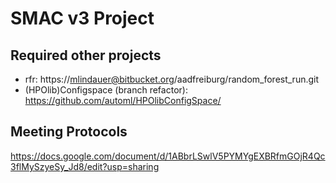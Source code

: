 # SMAC v3 Project

## Required other projects

* rfr: https://mlindauer@bitbucket.org/aadfreiburg/random_forest_run.git
* (HPOlib)Configspace (branch refactor): https://github.com/automl/HPOlibConfigSpace/

## Meeting Protocols

https://docs.google.com/document/d/1ABbrLSwlV5PYMYgEXBRfmGOjR4Qc3flMySzyeSy_Jd8/edit?usp=sharing
